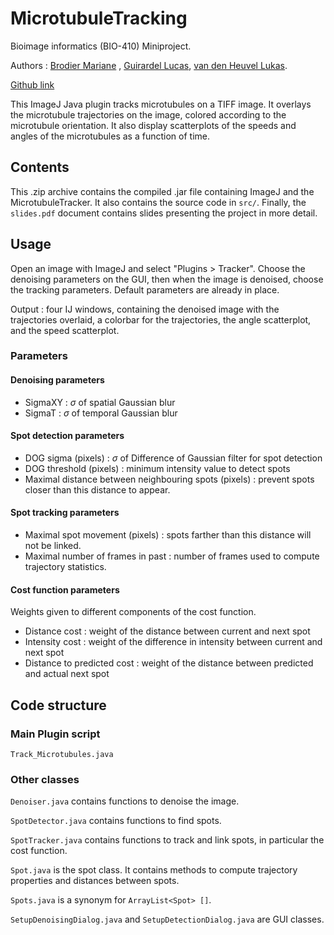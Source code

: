 # MicrotubuleTracking  
  
Bioimage informatics (BIO-410) Miniproject.

Authors : [Brodier Mariane](mailto:mariane.brodier@epfl.ch) , [Guirardel Lucas](mailto:lucas.guirardel@epfl.ch), [van den Heuvel Lukas](mailto:cornelius.vandenheuvel@epfl.ch).

[Github link](github.com/lukasvandenheuvel/MicrotubuleTracking)

This ImageJ Java plugin tracks microtubules on a TIFF image. It overlays the microtubule trajectories on the image, colored according to the microtubule orientation.
It also display scatterplots of the speeds and angles of the microtubules as a function of time.

## Contents

This .zip archive contains the compiled .jar file containing ImageJ and the MicrotubuleTracker.
It also contains the source code in ```src/```.
Finally, the ```slides.pdf``` document contains slides presenting the project in more detail.

## Usage

Open an image with ImageJ and select "Plugins > Tracker".
Choose the denoising parameters on the GUI, then when the image is denoised, choose the tracking parameters.
Default parameters are already in place.

Output : four IJ windows, containing the denoised image with the trajectories overlaid, a colorbar for the trajectories, the angle scatterplot, and the speed scatterplot.

### Parameters

#### Denoising parameters

- SigmaXY : $\sigma$ of spatial Gaussian blur
- SigmaT : $\sigma$ of temporal Gaussian blur

#### Spot detection parameters

- DOG sigma (pixels) : $\sigma$ of Difference of Gaussian filter for spot detection
- DOG threshold  (pixels) : minimum intensity value to detect spots
- Maximal distance between neighbouring spots  (pixels) : prevent spots closer than this distance to appear.

#### Spot tracking parameters

- Maximal spot movement (pixels) : spots farther than this distance will not be linked.
- Maximal number of frames in past : number of frames used to compute trajectory statistics.

#### Cost function parameters

Weights given to different components of the cost function.

- Distance cost : weight of the distance between current and next spot
- Intensity cost : weight of the difference in intensity between current and next spot
- Distance to predicted cost : weight of the distance between predicted and actual next spot

## Code structure

### Main Plugin script

```Track_Microtubules.java```  

### Other classes  

```Denoiser.java``` contains functions to denoise the image.

```SpotDetector.java``` contains functions to find spots.

```SpotTracker.java``` contains functions to track and link spots, in particular the cost function.

```Spot.java``` is the spot class. It contains methods to compute trajectory properties and distances between spots.

```Spots.java``` is a synonym for  ```ArrayList<Spot> []```.

```SetupDenoisingDialog.java``` and ```SetupDetectionDialog.java``` are GUI classes.
